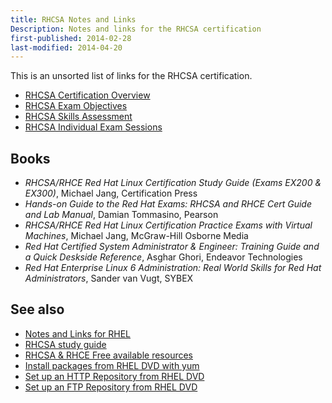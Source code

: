 ```yaml
---
title: RHCSA Notes and Links
Description: Notes and links for the RHCSA certification
first-published: 2014-02-28
last-modified: 2014-04-20
---
```


This is an unsorted list of links for the RHCSA certification.

*   [RHCSA Certification Overview](http://www.redhat.com/training/certifications/rhcsa/)
*   [RHCSA Exam Objectives](http://www.redhat.com/training/courses/ex200/examobjective)
*   [RHCSA Skills Assessment](http://www.redhat.com/resourcelibrary/articles/training-skills-assessment)
*   [RHCSA Individual Exam Sessions](http://www.redhat.com/training/certifications/exam-kiosk/)

Books
-----

*   *RHCSA/RHCE Red Hat Linux Certification Study Guide (Exams EX200 & EX300)*, Michael Jang, Certification Press
*   *Hands-on Guide to the Red Hat Exams: RHCSA and RHCE Cert Guide and Lab Manual*, Damian Tommasino, Pearson
*   *RHCSA/RHCE Red Hat Linux Certification Practice Exams with Virtual Machines*, Michael Jang, McGraw-Hill Osborne Media
*   *Red Hat Certified System Administrator & Engineer: Training Guide and a Quick Deskside Reference*, Asghar Ghori, Endeavor Technologies
*   *Red Hat Enterprise Linux 6 Administration: Real World Skills for Red Hat Administrators*, Sander van Vugt, SYBEX

See also
--------

*   [Notes and Links for RHEL](/docs/rhel.html)
*   [RHCSA study guide ](http://www.pantz.org/software/linux/rhcsa_study_guide.html)
*   [RHCSA & RHCE Free available resources](http://www.certdepot.net/rhcsa-rhce-free-available-resources/)
*   [Install packages from RHEL DVD with yum](/docs/rhel-yum-install-from-dvd.html)
*   [Set up an HTTP Repository from RHEL DVD](/docs/rhel-setup-http-repository.html)
*   [Set up an FTP Repository from RHEL DVD](/docs/rhel-setup-ftp-repository.html)
